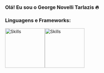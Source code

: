 ### Olá! Eu sou o George Novelli Tarlazis 🔥 ###

### Linguagens e Frameworks: ### 

  <img src="https://img.shields.io/badge/JavaScript-F7DF1E?style=for-the-badge&logo=javascript&logoColor=black" alt="Skills" width="130" style="margin: 0; padding: 0;"/><img src="https://img.shields.io/badge/TypeScript-007ACC?style=for-the-badge&logo=typescript&logoColor=white" alt="Skills" width="130" style="margin: 0; padding: 0;"/>

 
